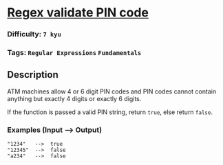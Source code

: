 # [Regex validate PIN code](https://www.codewars.com/kata/55f8a9c06c018a0d6e000132)

### Difficulty: `7 kyu`

### Tags: `Regular Expressions` `Fundamentals`

## Description

ATM machines allow 4 or 6 digit PIN codes and PIN codes cannot contain anything but exactly 4 digits or exactly 6 digits.

If the function is passed a valid PIN string, return `true`, else return `false`.

### Examples (Input --> Output)

```
"1234"   -->  true
"12345"  -->  false
"a234"   -->  false
```
